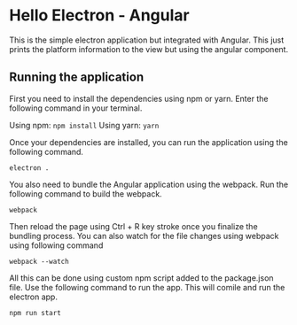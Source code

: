 # Hello Electron - Angular

This is the simple electron application but integrated with Angular. This just prints the platform information to the view but using the angular component.

## Running the application

First you need to install the dependencies using npm or yarn. Enter the following command in your terminal.

Using npm: ```npm install```
Using yarn: ```yarn```

Once your dependencies are installed, you can run the application using the following command.

```electron .```

You also need to bundle the Angular application using the webpack. Run the following command to build the webpack.

``` webpack ```

Then reload the page using Ctrl + R key stroke once you finalize the bundling process. You can also watch for the file changes using webpack using following command

```webpack --watch```

All this can be done using custom npm script added to the package.json file. Use the following command to run the app. This will comile and run the electron app.

```
npm run start
```